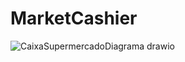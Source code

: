 # MarketCashier

![CaixaSupermercadoDiagrama drawio](https://github.com/user-attachments/assets/28e65fff-b151-4974-831a-d2de19a44c98)
